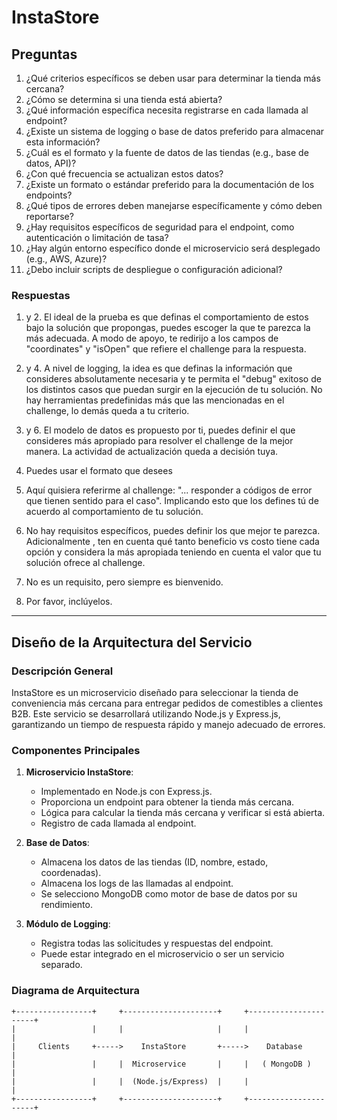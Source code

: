 # InstaStore

## Preguntas

1. ¿Qué criterios específicos se deben usar para determinar la tienda más cercana?
2. ¿Cómo se determina si una tienda está abierta?
3. ¿Qué información específica necesita registrarse en cada llamada al endpoint?
4. ¿Existe un sistema de logging o base de datos preferido para almacenar esta información?
5. ¿Cuál es el formato y la fuente de datos de las tiendas (e.g., base de datos, API)?
6. ¿Con qué frecuencia se actualizan estos datos?
7. ¿Existe un formato o estándar preferido para la documentación de los endpoints?
8. ¿Qué tipos de errores deben manejarse específicamente y cómo deben reportarse?
9. ¿Hay requisitos específicos de seguridad para el endpoint, como autenticación o limitación de tasa?
10. ¿Hay algún entorno específico donde el microservicio será desplegado (e.g., AWS, Azure)?
11. ¿Debo incluir scripts de despliegue o configuración adicional?

### Respuestas

1. y 2. El ideal de la prueba es que definas el comportamiento de estos bajo la solución que propongas, puedes escoger la que te parezca la más adecuada. A modo de apoyo, te redirijo a los campos de "coordinates" y "isOpen" que refiere el challenge para la respuesta.

2. y 4. A nivel de logging, la idea es que definas la información que consideres absolutamente necesaria y te permita el "debug" exitoso de los distintos casos que puedan surgir en la ejecución de tu solución. No hay herramientas predefinidas más que las mencionadas en el challenge, lo demás queda a tu criterio.

3. y 6. El modelo de datos es propuesto por ti, puedes definir el que consideres más apropiado para resolver el challenge de la mejor manera. La actividad de actualización queda a decisión tuya.

4. Puedes usar el formato que desees

5. Aquí quisiera referirme al challenge: "... responder a códigos de error que tienen sentido para el caso". Implicando esto que los defines tú de acuerdo al comportamiento de tu solución.

6. No hay requisitos específicos, puedes definir los que mejor te parezca. Adicionalmente , ten en cuenta qué tanto beneficio vs costo tiene cada opción y considera la más apropiada teniendo en cuenta el valor que tu solución ofrece al challenge.

7.  No es un requisito, pero siempre es bienvenido.

8.  Por favor, inclúyelos.

---

## Diseño de la Arquitectura del Servicio

### Descripción General
InstaStore es un microservicio diseñado para seleccionar la tienda de conveniencia más cercana para entregar pedidos de comestibles a clientes B2B. Este servicio se desarrollará utilizando Node.js y Express.js, garantizando un tiempo de respuesta rápido y manejo adecuado de errores.

### Componentes Principales

1. **Microservicio InstaStore**:
    - Implementado en Node.js con Express.js.
    - Proporciona un endpoint para obtener la tienda más cercana.
    - Lógica para calcular la tienda más cercana y verificar si está abierta.
    - Registro de cada llamada al endpoint.

2. **Base de Datos**:
    - Almacena los datos de las tiendas (ID, nombre, estado, coordenadas).
    - Almacena los logs de las llamadas al endpoint.
    - Se selecciono MongoDB como motor de base de datos por su rendimiento.

3. **Módulo de Logging**:
    - Registra todas las solicitudes y respuestas del endpoint.
    - Puede estar integrado en el microservicio o ser un servicio separado.

### Diagrama de Arquitectura

```plaintext
+-----------------+     +---------------------+     +----------------------+
|                 |     |                     |     |                      |
|     Clients     +----->    InstaStore       +----->    Database          |
|                 |     |  Microservice       |     |   ( MongoDB )        |
|                 |     |  (Node.js/Express)  |     |                      |
+-----------------+     +---------------------+     +----------------------+
